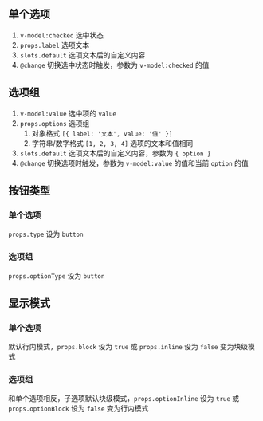## 单个选项

1. `v-model:checked` 选中状态
2. `props.label` 选项文本
3. `slots.default` 选项文本后的自定义内容
4. `@change` 切换选中状态时触发，参数为 `v-model:checked` 的值

<preview path="@src/component/checkbox/demos/option.vue"></preview>

## 选项组

1. `v-model:value` 选中项的 `value`
2. `props.options` 选项组
   1. 对象格式 `[{ label: '文本', value: '值' }]`
   2. 字符串/数字格式 `[1, 2, 3, 4]` 选项的文本和值相同
3. `slots.default` 选项文本后的自定义内容，参数为 `{ option }`
4. `@change` 切换选项时触发，参数为 `v-model:value` 的值和当前 `option` 的值

<preview path="@src/component/checkbox/demos/group.vue"></preview>

## 按钮类型

### 单个选项

`props.type` 设为 `button`

<preview path="@src/component/checkbox/demos/option-type.vue"></preview>

### 选项组

`props.optionType` 设为 `button`

<preview path="@src/component/checkbox/demos/group-type.vue"></preview>

## 显示模式

### 单个选项

默认行内模式，`props.block` 设为 `true` 或 `props.inline` 设为 `false` 变为块级模式

<preview path="@src/component/checkbox/demos/option-display.vue"></preview>

### 选项组

和单个选项相反，子选项默认块级模式，`props.optionInline` 设为 `true` 或 `props.optionBlock` 设为 `false` 变为行内模式

<preview path="@src/component/checkbox/demos/group-display.vue"></preview>
